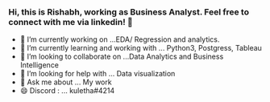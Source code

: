 ### Hi, this is Rishabh, working as Business Analyst. Feel free to connect with me via linkedin! 👋

- 🔭 I’m currently working on ...EDA/ Regression and analytics.
- 🌱 I’m currently learning and working with ... Python3, Postgress, Tableau
- 👯 I’m looking to collaborate on ...Data Analytics and Business Intelligence
- 🤔 I’m looking for help with ... Data visualization
- 💬 Ask me about ... My work
- 😄 Discord : ... kuletha#4214



<!--
**kuletha-rk/kuletha-rk** is a ✨ _special_ ✨ repository because its `README.md` (this file) appears on your GitHub profile.

Here are some ideas to get you started:

- 🔭 I’m currently working on ...
- 🌱 I’m currently learning ...
- 👯 I’m looking to collaborate on ...
- 🤔 I’m looking for help with ...
- 💬 Ask me about ...
- 📫 How to reach me: ...
- 😄 Pronouns: ...
- ⚡ Fun fact: ...
-->
